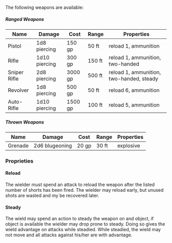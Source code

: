 The following weapons are available:
##### Ranged Weapons
| Name          | Damage         | Cost    | Range  | Properties                               |
|---------------|----------------|---------|--------|------------------------------------------|
| Pistol        | 1d8 piercing   | 150 gp  | 50 ft  | reload 1, ammunition                     |
| Rifle         | 1d10 piercing  | 300 gp  | 150 ft | reload 1, ammunition, two-handed         |
| Sniper Rifle  | 2d8 piercing   | 3000 gp | 500 ft | reload 1, ammunition, two-handed, steady |
| Revolver      | 1d8 piercing   | 500 gp  | 50 ft  | reload 6, ammunition                     |
| Auto-Rifle    | 1d10 piercing  | 1500 gp | 100 ft | reload 5, ammunition                     |

##### Thrown Weapons
| Name          | Damage         | Cost    | Range  | Properties                               |
|---------------|----------------|---------|--------|------------------------------------------|
| Grenade       | 2d6 blugeoning | 20 gp   | 30 ft  | explosive                                |

### Proprieties
#### Reload
The wielder must spend an attack to reload the weapon after the listed number of shorts has been fired. The wielder may reload early, but unused shots are wasted and my be recovered later.

#### Steady
The wield may spend an action to steady the weapon on and object, if object is available the wielder may drop prone to steady. Doing so gives the wield advantage on attacks while steadied. While steadied, the wield may not move and all attacks against his/her are with advantage. 